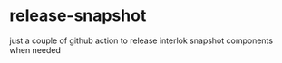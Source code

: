 # release-snapshot
just a couple of github action to release interlok snapshot components when needed
